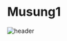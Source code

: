# Musung1
![header](https://capsule-render.vercel.app/api?type=soft&color=auto&height=300&section=header&text=capsule%20render&fontSize=90)
